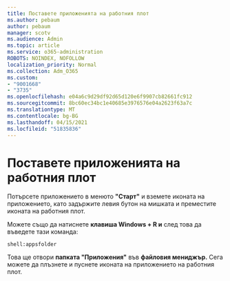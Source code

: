 ```yaml
---
title: Поставете приложенията на работния плот
ms.author: pebaum
author: pebaum
manager: scotv
ms.audience: Admin
ms.topic: article
ms.service: o365-administration
ROBOTS: NOINDEX, NOFOLLOW
localization_priority: Normal
ms.collection: Adm_O365
ms.custom:
- "9001668"
- "3735"
ms.openlocfilehash: e04a6c9d29df92d65d120e6f9907cb82661fc912
ms.sourcegitcommit: 8bc60ec34bc1e40685e3976576e04a2623f63a7c
ms.translationtype: MT
ms.contentlocale: bg-BG
ms.lasthandoff: 04/15/2021
ms.locfileid: "51835836"
---
```

# <a name="put-apps-on-the-desktop"></a>Поставете приложенията на работния плот

Потърсете приложението в менюто **"Старт"** и вземете иконата на приложението, като задържите левия бутон на мишката и преместите иконата на работния плот.

Можете също да натиснете **клавиша Windows + R и** след това да въведете тази команда:

`shell:appsfolder`

Това ще отвори **папката "Приложения"** във **файловия мениджър.** Сега можете да плъзнете и пуснете иконата на приложението на работния плот.
